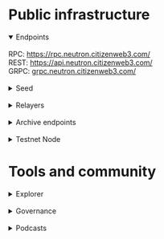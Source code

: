 # Public infrastructure 

<details open>
  <summary>Endpoints</summary>
  <br>
  RPC: <a href="https://rpc.neutron.citizenweb3.com/">https://rpc.neutron.citizenweb3.com/</a><br>
  REST: <a href="https://api.neutron.citizenweb3.com/">https://api.neutron.citizenweb3.com/</a><br>
  GRPC: <a href="grpc.neutron.citizenweb3.com/">grpc.neutron.citizenweb3.com/</a>
</details>
<br>
<details>
  <summary>Seed</summary>
1020d1490712fe3e669658e506b46a5974a430fc@mainnet.seednode.citizenweb3.com:31656
</details>
<br>
<details>
  <summary>Relayers</summary>
</details>
<br>
<details>
  <summary>Archive endpoints</summary>
  RPC: <br>
  API: <br>
  GRPC: <br>
</details>
<br>
<details>
  <summary>Testnet Node</summary>
  <a href="https://staking.citizenweb3.com/chains/neutrontestnet">Testnet Validator + Peers + Endpoints + Explorer</a><br>
</details>

# Tools and community

<details>
  <summary>Explorer</summary>
  <a href="https://validatorinfo.com/networks">Validator Info</a><br>
</details>
<br>
<details>
  <summary>Governance</summary>
  <a href="https://www.mintscan.io/neutron/dao/vault?sector=proposals">Voting History</a><br>
</details>
<br>
<details>
  <summary>Podcasts</summary>
  <a href="https://www.citizenweb3.com/neutron">Bitcoin in School, Incintives and Governance with Spaydh</a><br>
</details>

